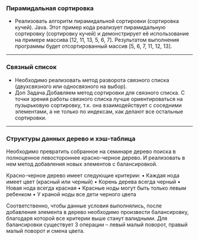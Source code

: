 ### Пирамидальная сортировка
* Реализовать алгоритм пирамидальной сортировки (сортировка кучей).
Java. Этот пример кода реализует пирамидальную сортировку (сортировку кучей) и демонстрирует её использование на примере массива [12, 11, 13, 5, 6, 7]. Результатом выполнения программы будет отсортированный массив [5, 6, 7, 11, 12, 13].
***
### Связный список
* Необходимо реализовать метод разворота связного списка (двухсвязного или односвязного на выбор).
* Доп Задача.Добавляем метод сортировки для связного списка.
C точки зрения работы связного списка лучше ориентироваться на пузырьковую сортировку, т.к. она взаимодействует с соседними элементами, а не только по индексам, как делают все остальные сортировки.
***
### Структуры данных дерево и хэш-таблица
Необходимо превратить собранное на семинаре дерево поиска в полноценное левостороннее красно-черное дерево. И реализовать в нем метод добавления новых элементов с балансировкой.

Красно-черное дерево имеет следующие критерии:
• Каждая нода имеет цвет (красный или черный)
• Корень дерева всегда черный
• Новая нода всегда красная
• Красные ноды могут быть только левым ребенком
• У краной ноды все дети черного цвета

Соответственно, чтобы данные условия выполнялись, после добавления элемента в дерево необходимо произвести балансировку, благодаря которой все критерии выше станут валидными. Для балансировки существует 3 операции – левый малый поворот, правый малый поворот и смена цвета.
